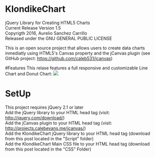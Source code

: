 # KlondikeChart
jQuery Library for Creating HTML5 Charts
<br>
Current Release Version 1.5
<br>
Copyrigth 2016, Aurelio Sanchez Carrillo
<br>
Released under the GNU GENERAL PUBLIC LICENSE

This is an open source project that allows users to create data charts inmediatly using HTML5's Canvas property and the jCanvas plugin (see GitHub project: https://github.com/caleb531/jcanvas)

#Features
This relase features a full responsive and customizable Line Chart and Donut Chart:
<img src="https://drive.google.com/open?id=0B_AHywkX6cUeWmpUMURaV1kyaE0">

# SetUp
This project requires jQuery 2.1 or later 
<br>
Add the jQuery library to your HTML head tag (visit: http://jquery.com/download/)
<br>
Add the jCanvas plugin to your HTML head tag (visit: http://projects.calebevans.me/jcanvas/)
<br>
Add the KlondikeChart jQuery library to your HTML head tag (download from this post located in the "Script" folder)
<br>
Add the KlondikeChart Main CSS file to your HTML head tag (download from this post located in the "CSS" Folder)
<br><br>




